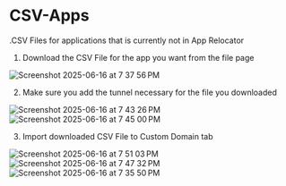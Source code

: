 # CSV-Apps
.CSV Files for applications that is currently not in App Relocator

1. Download the CSV File for the app you want from the file page

![Screenshot 2025-06-16 at 7 37 56 PM](https://github.com/user-attachments/assets/9051ec8b-a079-4339-86d4-2d15dfd00607)

2. Make sure you add the tunnel necessary for the file you downloaded

![Screenshot 2025-06-16 at 7 43 26 PM](https://github.com/user-attachments/assets/c2694819-4216-47e8-8228-24c86fd2f269)
![Screenshot 2025-06-16 at 7 45 00 PM](https://github.com/user-attachments/assets/4a824405-7ec3-4827-90c1-41d807835c90)

3. Import downloaded CSV File to Custom Domain tab

![Screenshot 2025-06-16 at 7 51 03 PM](https://github.com/user-attachments/assets/aa9ab493-a8df-4024-89a8-004a35927f67)
![Screenshot 2025-06-16 at 7 47 32 PM](https://github.com/user-attachments/assets/94998bfa-0d13-44d5-8de3-14995d76cefa)
![Screenshot 2025-06-16 at 7 35 50 PM](https://github.com/user-attachments/assets/a0cd90e8-debd-4d8b-9260-3c73654626c2)

